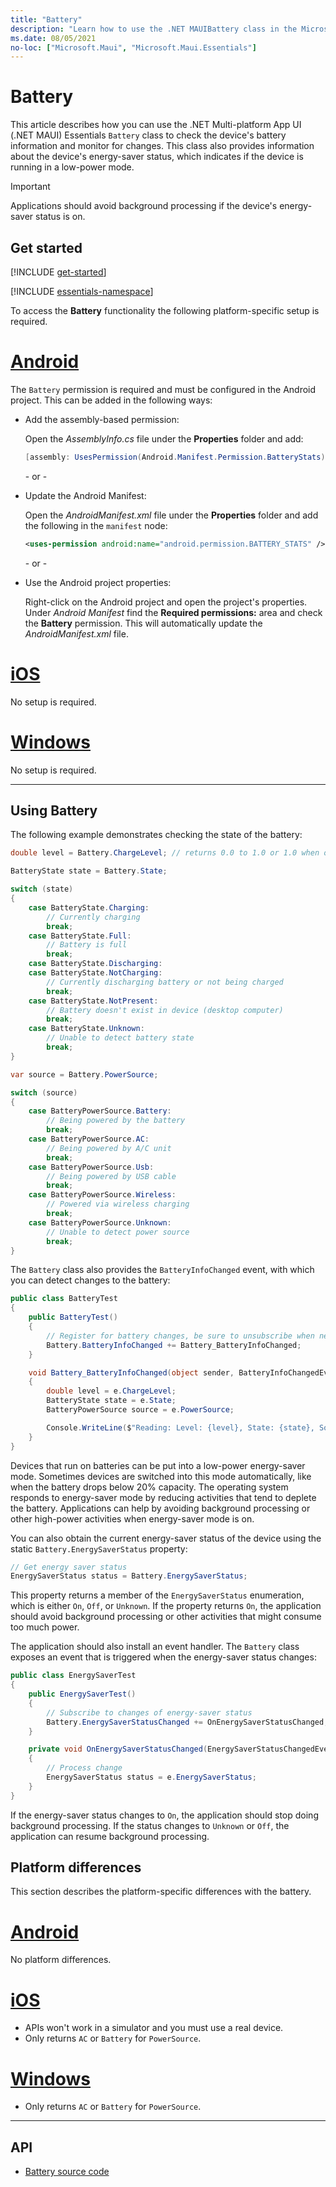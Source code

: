 ```yaml
---
title: "Battery"
description: "Learn how to use the .NET MAUIBattery class in the Microsoft.Maui.Essentials namespace. You can check the device's battery information and monitor for changes."
ms.date: 08/05/2021
no-loc: ["Microsoft.Maui", "Microsoft.Maui.Essentials"]
---
```


# Battery

This article describes how you can use the .NET Multi-platform App UI (.NET MAUI) Essentials `Battery` class to check the device's battery information and monitor for changes. This class also provides information about the device's energy-saver status, which indicates if the device is running in a low-power mode.

> [!IMPORTANT]
> Applications should avoid background processing if the device's energy-saver status is on.

## Get started

[!INCLUDE [get-started](includes/get-started.md)]

[!INCLUDE [essentials-namespace](includes/essentials-namespace.md)]

To access the **Battery** functionality the following platform-specific setup is required.

<!-- markdownlint-disable MD025 -->
# [Android](#tab/android)

The `Battery` permission is required and must be configured in the Android project. This can be added in the following ways:

- Add the assembly-based permission:

  Open the _AssemblyInfo.cs_ file under the **Properties** folder and add:

  ```csharp
  [assembly: UsesPermission(Android.Manifest.Permission.BatteryStats)]
  ```

  \- or -

- Update the Android Manifest:

  Open the _AndroidManifest.xml_ file under the **Properties** folder and add the following in the `manifest` node:

  ```xml
  <uses-permission android:name="android.permission.BATTERY_STATS" />
  ```

  \- or -

- Use the Android project properties:

  Right-click on the Android project and open the project's properties. Under _Android Manifest_ find the **Required permissions:** area and check the **Battery** permission. This will automatically update the _AndroidManifest.xml_ file.

# [iOS](#tab/ios)

No setup is required.

# [Windows](#tab/windows)

No setup is required.

-----
<!-- markdownlint-enable MD025 -->

## Using Battery

The following example demonstrates checking the state of the battery:

```csharp
double level = Battery.ChargeLevel; // returns 0.0 to 1.0 or 1.0 when on AC or no battery.

BatteryState state = Battery.State;

switch (state)
{
    case BatteryState.Charging:
        // Currently charging
        break;
    case BatteryState.Full:
        // Battery is full
        break;
    case BatteryState.Discharging:
    case BatteryState.NotCharging:
        // Currently discharging battery or not being charged
        break;
    case BatteryState.NotPresent:
        // Battery doesn't exist in device (desktop computer)
        break;
    case BatteryState.Unknown:
        // Unable to detect battery state
        break;
}

var source = Battery.PowerSource;

switch (source)
{
    case BatteryPowerSource.Battery:
        // Being powered by the battery
        break;
    case BatteryPowerSource.AC:
        // Being powered by A/C unit
        break;
    case BatteryPowerSource.Usb:
        // Being powered by USB cable
        break;
    case BatteryPowerSource.Wireless:
        // Powered via wireless charging
        break;
    case BatteryPowerSource.Unknown:
        // Unable to detect power source
        break;
}
```

The `Battery` class also provides the `BatteryInfoChanged` event, with which you can detect changes to the battery:

```csharp
public class BatteryTest
{
    public BatteryTest()
    {
        // Register for battery changes, be sure to unsubscribe when needed
        Battery.BatteryInfoChanged += Battery_BatteryInfoChanged;
    }

    void Battery_BatteryInfoChanged(object sender, BatteryInfoChangedEventArgs   e)
    {
        double level = e.ChargeLevel;
        BatteryState state = e.State;
        BatteryPowerSource source = e.PowerSource;

        Console.WriteLine($"Reading: Level: {level}, State: {state}, Source: {source}");
    }
}
```

Devices that run on batteries can be put into a low-power energy-saver mode. Sometimes devices are switched into this mode automatically, like when the battery drops below 20% capacity. The operating system responds to energy-saver mode by reducing activities that tend to deplete the battery. Applications can help by avoiding background processing or other high-power activities when energy-saver mode is on.

You can also obtain the current energy-saver status of the device using the static `Battery.EnergySaverStatus` property:

```csharp
// Get energy saver status
EnergySaverStatus status = Battery.EnergySaverStatus;
```

This property returns a member of the `EnergySaverStatus` enumeration, which is either `On`, `Off`, or `Unknown`. If the property returns `On`, the application should avoid background processing or other activities that might consume too much power.

The application should also install an event handler. The `Battery` class exposes an event that is triggered when the energy-saver status changes:

```csharp
public class EnergySaverTest
{
    public EnergySaverTest()
    {
        // Subscribe to changes of energy-saver status
        Battery.EnergySaverStatusChanged += OnEnergySaverStatusChanged;
    }

    private void OnEnergySaverStatusChanged(EnergySaverStatusChangedEventArgs e)
    {
        // Process change
        EnergySaverStatus status = e.EnergySaverStatus;
    }
}
```

If the energy-saver status changes to `On`, the application should stop doing background processing. If the status changes to `Unknown` or `Off`, the application can resume background processing.

## Platform differences

This section describes the platform-specific differences with the battery.

<!-- markdownlint-disable MD025 -->
<!-- markdownlint-disable MD024 -->

# [Android](#tab/android)

No platform differences.

# [iOS](#tab/ios)

- APIs won't work in a simulator and you must use a real device.
- Only returns `AC` or `Battery` for `PowerSource`.

# [Windows](#tab/windows)

- Only returns `AC` or `Battery` for `PowerSource`.

-----

<!-- markdownlint-enable MD024 -->
<!-- markdownlint-enable MD025 -->

## API

- [Battery source code](https://github.com/dotnet/maui/tree/main/src/Essentials/src/Battery)
<!-- - [Battery API documentation](xref:Microsoft.Maui.Essentials.Battery)-->
